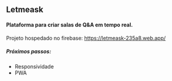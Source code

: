 ## Letmeask

#### Plataforma para criar salas de Q&A em tempo real.

Projeto hospedado no firebase: https://letmeask-235a8.web.app/


##### Próximos passos:
- Responsividade
- PWA
